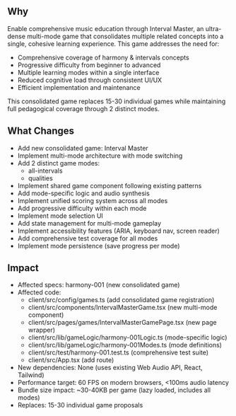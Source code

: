 ## Why
Enable comprehensive music education through Interval Master, an ultra-dense multi-mode game that consolidates multiple related concepts into a single, cohesive learning experience. This game addresses the need for:
- Comprehensive coverage of harmony & intervals concepts
- Progressive difficulty from beginner to advanced
- Multiple learning modes within a single interface
- Reduced cognitive load through consistent UI/UX
- Efficient implementation and maintenance

This consolidated game replaces 15-30 individual games while maintaining full pedagogical coverage through 2 distinct modes.

## What Changes
- Add new consolidated game: Interval Master
- Implement multi-mode architecture with mode switching
- Add 2 distinct game modes:
  - all-intervals
  - qualities
- Implement shared game component following existing patterns
- Add mode-specific logic and audio synthesis
- Implement unified scoring system across all modes
- Add progressive difficulty within each mode
- Implement mode selection UI
- Add state management for multi-mode gameplay
- Implement accessibility features (ARIA, keyboard nav, screen reader)
- Add comprehensive test coverage for all modes
- Implement mode persistence (save progress per mode)

## Impact
- Affected specs: harmony-001 (new consolidated game)
- Affected code:
  - client/src/config/games.ts (add consolidated game registration)
  - client/src/components/IntervalMasterGame.tsx (new multi-mode component)
  - client/src/pages/games/IntervalMasterGamePage.tsx (new page wrapper)
  - client/src/lib/gameLogic/harmony-001Logic.ts (mode-specific logic)
  - client/src/lib/gameLogic/harmony-001Modes.ts (mode definitions)
  - client/src/test/harmony-001.test.ts (comprehensive test suite)
  - client/src/App.tsx (add route)
- New dependencies: None (uses existing Web Audio API, React, Tailwind)
- Performance target: 60 FPS on modern browsers, <100ms audio latency
- Bundle size impact: ~30-40KB per game (lazy loaded, includes all modes)
- Replaces: 15-30 individual game proposals

